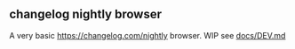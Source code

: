 ## changelog nightly browser

A very basic https://changelog.com/nightly browser. WIP see [docs/DEV.md](docs/DEV.md)

